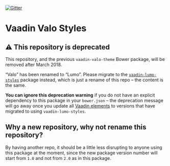 [![Gitter](https://badges.gitter.im/Join%20Chat.svg)](https://gitter.im/vaadin/vaadin-core-elements?utm_source=badge&utm_medium=badge&utm_campaign=pr-badge)

# Vaadin Valo Styles

## ⚠️ This repository is deprecated

This repository, and the previous `vaadin-valo-theme` Bower package, will be removed after March 2018.

“Valo” has been renamed to “Lumo”. Please migrate to the [`vaadin-lumo-styles`](http://github.com/vaadin/vaadin-lumo-styles) package instead, which is just a rename of this repo – the content is the same.

**You can ignore this deprecation warning** if you do not have an explicit dependency to this package in your `bower.json` – the deprecation message will go away once you update all [Vaadin elements](https://vaadin.com/elements) to versions that have migrated to using `vaadin-lumo-styles`.


## Why a new repository, why not rename this repository?

By having another repo, it should be a little less disrupting to anyone using this package at the moment, since the new package version number will start from `1.0` and not from `2.0` as in this package.
